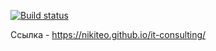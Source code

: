 [![Build status](https://ci.appveyor.com/api/projects/status/97sabx0b6ogfb5vm?svg=true)](https://ci.appveyor.com/project/Nikiteo/it-consulting)

Ссылка - https://nikiteo.github.io/it-consulting/